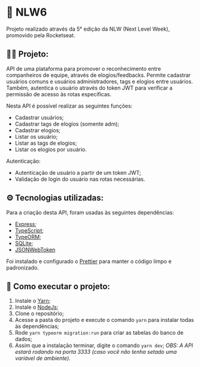 # 🚀 NLW6

Projeto realizado através da 5° edição da NLW (Next Level Week), promovido pela Rocketseat.

## 👨‍💻 Projeto:

API de uma plataforma para promover o reconhecimento entre companheiros de equipe, através de elogios/feedbacks.
Permite cadastrar usuários comuns e usuários administradores, tags e elogios entre usuários. Também, autentica o usuário através do token JWT para verificar a permissão de acesso às rotas específicas.


Nesta API é possível realizar as seguintes funções:

- Cadastrar usuários;
- Cadastrar tags de elogios (somente adm);
- Cadastrar elogios;
- Listar os usuário;
- Listar as tags de elogios;
- Listar os elogios por usuário.

Autenticação:
- Autenticação de usuário a partir de um token JWT;
- Validação de login do usuário nas rotas necessárias.

## ⚙ Tecnologias utilizadas:

Para a criação desta API, foram usadas às seguintes dependências:

- [Express](https://expressjs.com/pt-br/);
- [TypeScript](https://www.typescriptlang.org/);
- [TypeORM](https://typeorm.io/#/);
- [SQLite](https://www.sqlite.org/index.html);
- [JSONWebToken](https://github.com/auth0/node-jsonwebtoken#readme)

Foi instalado e configurado o [Prettier](https://prettier.io/) para manter o código limpo e padronizado.

## 📁 Como executar o projeto:

1. Instale o [Yarn](https://yarnpkg.com/);
2. Instale o [NodeJs](https://nodejs.org/en/);
3. Clone o repositório;
4. Acesse a pasta do projeto e execute o comando `yarn` para instalar todas às dependências;
5. Rode `yarn typeorm migration:run` para criar as tabelas do banco de dados;
6. Assim que a instalação terminar, digite o comando `yarn dev`; 
  *OBS: A API estará rodando na porta 3333 (caso você não tenha setado uma variável de ambiente).*
